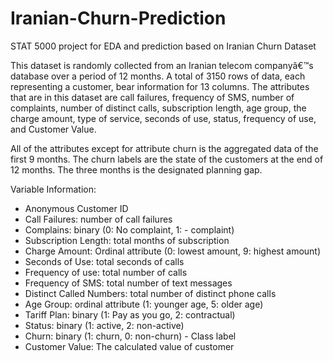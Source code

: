 # Iranian-Churn-Prediction
STAT 5000 project for EDA and prediction based on Iranian Churn Dataset

This dataset is randomly collected from an Iranian telecom companyâ€™s database over a period of 12 months. A total of 3150 rows of data, each representing a customer, bear information for 13 columns. The attributes that are in this dataset
are call failures, frequency of SMS, number of complaints, number of distinct calls, subscription length, age group, the charge amount, type of service, seconds of use, status, frequency of use, and Customer Value.

All of the attributes except for attribute churn is the aggregated data of the first 9 months. The churn labels are the state of the customers at the end of 12 months. The three months is the designated planning gap.

Variable Information:

- Anonymous Customer ID
- Call Failures: number of call failures
- Complains: binary (0: No complaint, 1: - complaint)
- Subscription Length: total months of subscription
- Charge Amount: Ordinal attribute (0: lowest amount, 9: highest amount)
- Seconds of Use: total seconds of calls
- Frequency of use: total number of calls
- Frequency of SMS: total number of text messages
- Distinct Called Numbers: total number of distinct phone calls
- Age Group: ordinal attribute (1: younger age, 5: older age)
- Tariff Plan: binary (1: Pay as you go, 2: contractual)
- Status: binary (1: active, 2: non-active)
- Churn: binary (1: churn, 0: non-churn) - Class label
- Customer Value: The calculated value of customer